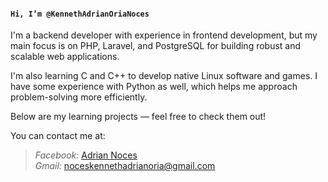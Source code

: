#### `Hi, I’m @KennethAdrianOriaNoces`

I'm a backend developer with experience in frontend development, but my main focus is on PHP, Laravel, and PostgreSQL for building robust and scalable web applications.  

I'm also learning C and C++ to develop native Linux software and games. I have some experience with Python as well, which helps me approach problem-solving more efficiently.  

Below are my learning projects — feel free to check them out!  

You can contact me at:  
> _Facebook:_ [Adrian Noces](https://www.facebook.com/Usernameadriannoces)  
> _Gmail:_ noceskennethadrianoria@gmail.com  
